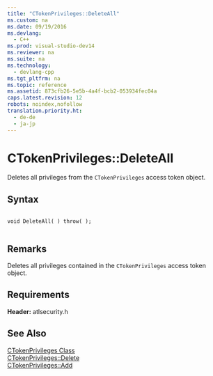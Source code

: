 ```yaml
---
title: "CTokenPrivileges::DeleteAll"
ms.custom: na
ms.date: 09/19/2016
ms.devlang: 
  - C++
ms.prod: visual-studio-dev14
ms.reviewer: na
ms.suite: na
ms.technology: 
  - devlang-cpp
ms.tgt_pltfrm: na
ms.topic: reference
ms.assetid: 873cfb26-5e5b-4a4f-bcb2-053934fec04a
caps.latest.revision: 12
robots: noindex,nofollow
translation.priority.ht: 
  - de-de
  - ja-jp
---
```

# CTokenPrivileges::DeleteAll
Deletes all privileges from the `CTokenPrivileges` access token object.  
  
## Syntax  
  
```  
  
void DeleteAll( ) throw( );  
  
```  
  
## Remarks  
 Deletes all privileges contained in the `CTokenPrivileges` access token object.  
  
## Requirements  
 **Header:** atlsecurity.h  
  
## See Also  
 [CTokenPrivileges Class](../vs140/CTokenPrivileges-Class.md)   
 [CTokenPrivileges::Delete](../vs140/CTokenPrivileges--Delete.md)   
 [CTokenPrivileges::Add](../vs140/CTokenPrivileges--Add.md)